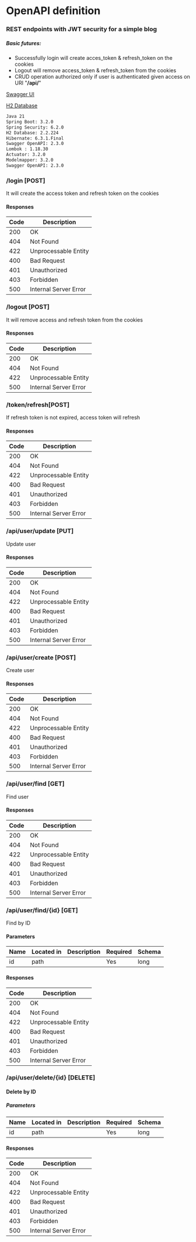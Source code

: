 # OpenAPI definition

### REST endpoints with JWT security for a simple blog
##### Basic futures:  
   - Successfully login will create acces_token & refresh_token on the cookies
   - Logout will remove access_token & refresh_token from the cookies
   - CRUD operation authorized only if user is authenticated given access on URI "**/api/**"  
   
   
 [Swagger UI](http://localhost:8080/app/swagger-ui/index.html)
 
 [H2 Database](http://localhost:8080/app/h2)  
 
```bash
Java 21    
Spring Boot: 3.2.0
Spring Security: 6.2.0  
H2 Database: 2.2.224
Hibernate: 6.3.1.Final
Swagger OpenAPI: 2.3.0
Lombok : 1.18.30
Actuator: 3.2.0
Modelmapper: 3.2.0 
Swagger OpenAPI: 2.3.0
```

 
### /login [POST] 
It will create the access token and refresh token on the cookies
#### Responses

| Code | Description |
| ---- | ----------- |
| 200  | OK |
| 404  | Not Found |
| 422  | Unprocessable Entity |
| 400  | Bad Request
| 401  | Unauthorized   
| 403  | Forbidden |
| 500  | Internal Server Error |

### /logout [POST] 
It will remove access and refresh token from the cookies
#### Responses

| Code | Description |
| ---- | ----------- |
| 200  | OK |
| 404  | Not Found |
| 422  | Unprocessable Entity |
| 500  | Internal Server Error |

### /token/refresh[POST] 
If refresh token is not expired, access token will refresh 
#### Responses

| Code | Description |
| ---- | ----------- |
| 200  | OK |
| 404  | Not Found |
| 422  | Unprocessable Entity |
| 400  | Bad Request
| 401  | Unauthorized   
| 403  | Forbidden |
| 500  | Internal Server Error |
  
### /api/user/update [PUT]
Update user
#### Responses

| Code | Description |
| ---- | ----------- |
| 200  | OK |
| 404  | Not Found |
| 422  | Unprocessable Entity |
| 400  | Bad Request
| 401  | Unauthorized   
| 403  | Forbidden |
| 500  | Internal Server Error |

### /api/user/create [POST]
Create user
#### Responses

| Code | Description |
| ---- | ----------- |
| 200  | OK |
| 404  | Not Found |
| 422  | Unprocessable Entity |
| 400  | Bad Request
| 401  | Unauthorized   
| 403  | Forbidden |
| 500  | Internal Server Error |

### /api/user/find [GET]
Find user
#### Responses

| Code | Description |
| ---- | ----------- |
| 200  | OK |
| 404  | Not Found |
| 422  | Unprocessable Entity |
| 400  | Bad Request
| 401  | Unauthorized   
| 403  | Forbidden |
| 500  | Internal Server Error |

### /api/user/find/{id} [GET]
Find by ID 
#### Parameters

| Name | Located in | Description | Required | Schema |
| ---- | ---------- | ----------- | -------- |  ----- |
| id   |    path    |             |   Yes    |   long |

#### Responses

| Code | Description |
| ---- | ----------- |
| 200  | OK |
| 404  | Not Found |
| 422  | Unprocessable Entity |
| 400  | Bad Request
| 401  | Unauthorized   
| 403  | Forbidden |
| 500  | Internal Server Error |

### /api/user/delete/{id} [DELETE]
#### Delete by ID
##### Parameters

| Name | Located in | Description | Required | Schema |
| ---- | ---------- | ----------- | -------- | ----   |
| id   | path       |             |    Yes   |   long |

#### Responses

| Code | Description |
| ---- | ----------- |
| 200 | OK |
| 404 | Not Found |
| 422 | Unprocessable Entity |
| 400  | Bad Request
| 401  | Unauthorized   
| 403  | Forbidden |
| 500  | Internal Server Error |